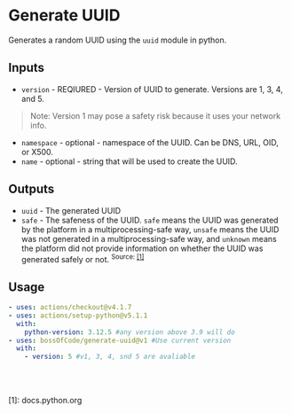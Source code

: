 # Generate UUID
Generates a random UUID using the `uuid` module in python.

## Inputs
* `version` - REQIURED - Version of UUID to generate. Versions are 1, 3, 4, and 5.
> Note: Version 1 may pose a safety risk because it uses your network info.
* `namespace` - optional - namespace of the UUID. Can be DNS, URL, OID, or X500.
* `name` - optional - string that will be used to create the UUID.

## Outputs
* `uuid` - The generated UUID
* `safe` - The safeness of the UUID. `safe` means the UUID was generated by the platform in a multiprocessing-safe way, `unsafe` means the UUID was not generated in a multiprocessing-safe way, and `unknown` means the platform did not provide information on whether the UUID was generated safely or not.
<sup>Source: [[1]](https://docs.python.org/3/library/uuid.html#uuid.SafeUUID)</sup>

## Usage
```yaml
- uses: actions/checkout@v4.1.7
- uses: actions/setup-python@v5.1.1
  with:
    python-version: 3.12.5 #any version above 3.9 will do
- uses: bossOfCode/generate-uuid@v1 #Use current version
  with: 
    - version: 5 #v1, 3, 4, snd 5 are avaliable
```
<br><br>
<footer> [1]: docs.python.org </footer>
